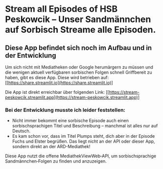 # Stream all Episodes of HSB Peskowcik – Unser Sandmännchen auf Sorbisch Streame alle Episoden.

## Diese App befindet sich noch im Aufbau und in der Entwicklung

Um sich nicht mit Mediatheken oder Google herumärgern zu müssen und die wenigen aktuell verfügbaren sorbischen Folgen schnell Griffbereit zu haben, gibt es diese App. Diese wird betrieben auf: [[https://share.streamlit.io](https://share.streamlit.io)]

Die App ist direkt erreichbar über folgenden Link:
[[https://stream-peskowcik.streamlit.app](https://stream-peskowcik.streamlit.app)]

### Bei der Entwicklung musste ich leider feststellen:
+ Nicht immer bekommt eine sorbische Episode auch einen sorbischsprachigen Titel und Beschreibung – manchmal ist alles nur auf Deutsch.
+ Es kam schon vor, dass im Titel Plumps steht, dich aber in der Episode Fuchs und Elster begrüßen. Das liegt nicht an der API oder dieser App, sondern direkt an der ARD-Mediathek!

Diese App nutzt die offene MediathekViewWeb‑API, um sorbischsprachige Sandmännchen‑Folgen zu finden und anzuzeigen.
